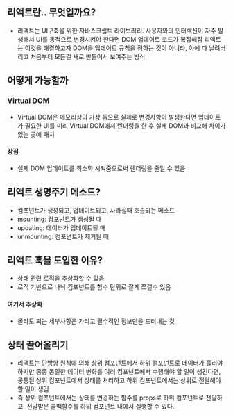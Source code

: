 ## 리액트란.. 무엇일까요?
- 리액트는 UI구축을 위한 자바스크립트 라이브러리. 사용자와의 인터렉션이 자주 발생해서 UI를 동적으로 변경시켜야 한다면 DOM 업데이트 코드가 복잡해짐
리액트는 이것을 해결하고자 DOM을 업데이트 규칙을 정하는 것이 아니라, 아예 다 날려버리고 처음부터 모든걸 새로 만들어서 보여주는 방식

## 어떻게 가능할까
### Virtual DOM
- Virtual DOM은 메모리상의 가상 돔으로 실제로 변경사항이 발생한다면 업데이트가 필요한 UI를 미리 Virtual DOM에서 렌더링을 한 후 실제 DOM과 비교해 차이가 있는 곳에 패치

#### 장점
- 실제 DOM 업데이트를 최소화 시켜줌으로써 렌더링을 줄일 수 있음

## 리액트 생명주기 메소드?
- 컴포넌트가 생성되고, 업데이트되고, 사라질때 호출되는 메소드
- mounting: 컴포넌트가 생성될 때 
- updating: 데이터가 업데이트될 때
- unmounting: 컴포넌트가 제거될 때


## 리액트 훅을 도입한 이유?
- 상태 관련 로직을 추상화할 수 있음
- 로직 기반으로 나눠 컴포넌트를 함수 단위로 잘게 쪼갤수 있음

#### 여기서 추상화
- 몰라도 되는 세부사항은 가리고 필수적인 정보만을 드러내는 것

## 상태 끌어올리기
- 리액트는 단방향 원칙에 의해 상위 컴포넌트에서 하위 컴포넌트로 데이터가 흘러야하지만 종종 동일한 데이터 변화를 여러 컴포넌트에서 수행해야 할 일이 생긴다면, 공통된 상위 컴포넌트에서 상태를 처리하고 하위 컴포넌트에서는 상위로 전달해야할 일이 생김
- 즉 상위 컴포넌트에서는 상태를 변경하는 함수를 props로 하위 컴포넌트로 전달하고, 전달받은 콜백함수를 하위 컴포넌트 내에서 실행할 수 있다.
